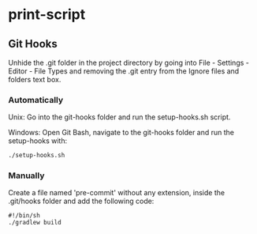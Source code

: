 # print-script

## Git Hooks

Unhide the .git folder in the project directory by going into File - Settings - Editor - File Types and removing the .git entry from the Ignore files and folders text box.

### Automatically

Unix: Go into the git-hooks folder and run the setup-hooks.sh script.

Windows: Open Git Bash, navigate to the git-hooks folder and run the setup-hooks with:

```bash
./setup-hooks.sh
```

### Manually
Create a file named 'pre-commit' without any extension, inside the .git/hooks folder and add the following code:
    
    #!/bin/sh
    ./gradlew build
